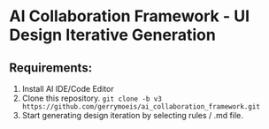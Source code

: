 # AI Collaboration Framework - UI Design Iterative Generation

## Requirements:
1. Install AI IDE/Code Editor
2. Clone this repository. `git clone -b v3 https://github.com/gerrymoeis/ai_collaboration_framework.git`
3. Start generating design iteration by selecting rules / .md file.
